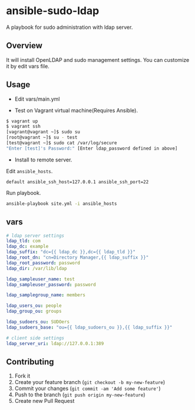 ansible-sudo-ldap
===================

A playbook for sudo administration with ldap server.

## Overview

It will install OpenLDAP and sudo management settings. You can customize it by edit vars file.

## Usage

- Edit vars/main.yml

- Test on Vagrant virtual machine(Requires Ansible).

```bash
$ vagrant up
$ vagrant ssh
[vagrant@vagrant ~]$ sudo su
[root@vagrant ~]$ su - test
[test@vagrant ~]$ sudo cat /var/log/secure 
"Enter [test]'s Password:" [Enter ldap_password defined in above]
```

- Install to remote server.

Edit `ansible_hosts`.

```
default ansible_ssh_host=127.0.0.1 ansible_ssh_port=22
```

Run playbook.

```bash
ansible-playbook site.yml -i ansible_hosts
```

## vars

```vars/main.yml
# ldap server settings
ldap_tld: com
ldap_dc: example
ldap_suffix: "dc={{ ldap_dc }},dc={{ ldap_tld }}"
ldap_root_dn: "cn=Directory Manager,{{ ldap_suffix }}"
ldap_root_password: password
ldap_dir: /var/lib/ldap

ldap_sampleuser_name: test
ldap_sampleuser_password: password

ldap_samplegroup_name: members

ldap_users_ou: people
ldap_group_ou: groups

ldap_sudoers_ou: SUDOers
ldap_sudoers_base: "ou={{ ldap_sudoers_ou }},{{ ldap_suffix }}"

# client side settings
ldap_server_uri: ldap://127.0.0.1:389
```

## Contributing

1. Fork it
2. Create your feature branch (`git checkout -b my-new-feature`)
3. Commit your changes (`git commit -am 'Add some feature'`)
4. Push to the branch (`git push origin my-new-feature`)
5. Create new Pull Request
